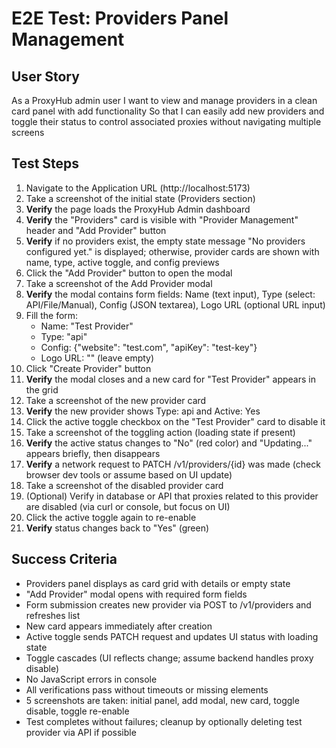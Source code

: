 # E2E Test: Providers Panel Management

## User Story

As a ProxyHub admin user
I want to view and manage providers in a clean card panel with add functionality
So that I can easily add new providers and toggle their status to control associated proxies without navigating multiple screens

## Test Steps

1. Navigate to the Application URL (http://localhost:5173)
2. Take a screenshot of the initial state (Providers section)
3. **Verify** the page loads the ProxyHub Admin dashboard
4. **Verify** the "Providers" card is visible with "Provider Management" header and "Add Provider" button
5. **Verify** if no providers exist, the empty state message "No providers configured yet." is displayed; otherwise, provider cards are shown with name, type, active toggle, and config previews
6. Click the "Add Provider" button to open the modal
7. Take a screenshot of the Add Provider modal
8. **Verify** the modal contains form fields: Name (text input), Type (select: API/File/Manual), Config (JSON textarea), Logo URL (optional URL input)
9. Fill the form:
   - Name: "Test Provider"
   - Type: "api"
   - Config: {"website": "test.com", "apiKey": "test-key"}
   - Logo URL: "" (leave empty)
10. Click "Create Provider" button
11. **Verify** the modal closes and a new card for "Test Provider" appears in the grid
12. Take a screenshot of the new provider card
13. **Verify** the new provider shows Type: api and Active: Yes
14. Click the active toggle checkbox on the "Test Provider" card to disable it
15. Take a screenshot of the toggling action (loading state if present)
16. **Verify** the active status changes to "No" (red color) and "Updating..." appears briefly, then disappears
17. **Verify** a network request to PATCH /v1/providers/{id} was made (check browser dev tools or assume based on UI update)
18. Take a screenshot of the disabled provider card
19. (Optional) Verify in database or API that proxies related to this provider are disabled (via curl or console, but focus on UI)
20. Click the active toggle again to re-enable
21. **Verify** status changes back to "Yes" (green)

## Success Criteria

- Providers panel displays as card grid with details or empty state
- "Add Provider" modal opens with required form fields
- Form submission creates new provider via POST to /v1/providers and refreshes list
- New card appears immediately after creation
- Active toggle sends PATCH request and updates UI status with loading state
- Toggle cascades (UI reflects change; assume backend handles proxy disable)
- No JavaScript errors in console
- All verifications pass without timeouts or missing elements
- 5 screenshots are taken: initial panel, add modal, new card, toggle disable, toggle re-enable
- Test completes without failures; cleanup by optionally deleting test provider via API if possible